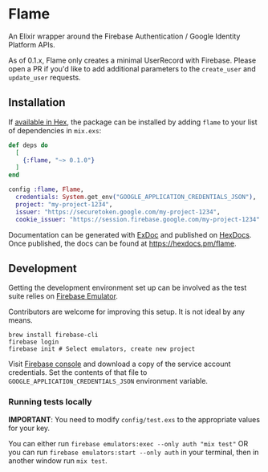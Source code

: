 # Flame

An Elixir wrapper around the Firebase Authentication / Google Identity Platform APIs.

As of 0.1.x, Flame only creates a minimal UserRecord with Firebase. Please open a PR if you'd like to add additional parameters to the `create_user` and `update_user` requests.

## Installation

If [available in Hex](https://hex.pm/docs/publish), the package can be installed
by adding `flame` to your list of dependencies in `mix.exs`:

```elixir
def deps do
  [
    {:flame, "~> 0.1.0"}
  ]
end
```

```elixir
config :flame, Flame,
  credentials: System.get_env("GOOGLE_APPLICATION_CREDENTIALS_JSON"),
  project: "my-project-1234",
  issuer: "https://securetoken.google.com/my-project-1234",
  cookie_issuer: "https://session.firebase.google.com/my-project-1234"
```

Documentation can be generated with [ExDoc](https://github.com/elixir-lang/ex_doc)
and published on [HexDocs](https://hexdocs.pm). Once published, the docs can
be found at <https://hexdocs.pm/flame>.

## Development

Getting the development environment set up can be involved as the test suite relies on [Firebase Emulator](https://firebase.google.com/docs/emulator-suite).

Contributors are welcome for improving this setup. It is not ideal by any means.

```shell
brew install firebase-cli
firebase login
firebase init # Select emulators, create new project
```

Visit [Firebase console](https://console.firebase.com) and download a copy of the service account credentials. Set the contents of that file to `GOOGLE_APPLICATION_CREDENTIALS_JSON` environment variable.

### Running tests locally

**IMPORTANT**: You need to modify `config/test.exs` to the appropriate values for your key.

You can either run `firebase emulators:exec --only auth "mix test"` OR you can run `firebase emulators:start --only auth` in your terminal, then in another window run `mix test`.
